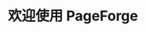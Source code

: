 ---
title: 欢迎使用 PageForge
layout: home

config:
  sidebar: false

hero:
  title: 创新技术解决方案
  description: 为您的企业或网站提供最前沿的技术支持和解决方案
  primaryCta:
    url: /getting-started/get-started.html
    text: 开始使用
  secondaryCta:
    url: /usage/href.html
    text: 了解更多

features:
  subtitle: 核心优势
  title: 为什么选择我们
  description: 提供全方位的技术支持和服务
  items:
    - icon: >-
        <svg xmlns="http://www.w3.org/2000/svg" fill="none" viewBox="0 0 24 24" stroke="currentColor" class="w-6 h-6 text-indigo-600">
          <path stroke-linecap="round" stroke-linejoin="round" stroke-width="2" d="M13 10V3L4 14h7v7l9-11h-7z" />
        </svg>
      title: 高性能
      description: 采用最新技术架构，确保系统高效运行

    - icon: >-
        <svg xmlns="http://www.w3.org/2000/svg" fill="none" viewBox="0 0 24 24" stroke="currentColor" class="w-6 h-6 text-indigo-600">
          <path stroke-linecap="round" stroke-linejoin="round" stroke-width="2" d="M12 15v2m-6 4h12a2 2 0 002-2v-6a2 2 0 00-2-2H6a2 2 0 00-2 2v6a2 2 0 002 2zm10-10V7a4 4 0 00-8 0v4h8z" />
        </svg>
      title: 安全可靠
      description: 全方位的安全防护，保障数据安全

    - icon: >-
        <svg xmlns="http://www.w3.org/2000/svg" fill="none" viewBox="0 0 24 24" stroke="currentColor" class="w-6 h-6 text-indigo-600">
          <path stroke-linecap="round" stroke-linejoin="round" stroke-width="2" d="M9 5H7a2 2 0 00-2 2v12a2 2 0 002 2h10a2 2 0 002-2V7a2 2 0 00-2-2h-2M9 5a2 2 0 002 2h2a2 2 0 002-2M9 5a2 2 0 012-2h2a2 2 0 012 2" />
        </svg>
      title: 易于使用
      description: 直观的界面设计，简单易上手

stats:
  title: 用数据说话
  description: 我们取得的成就
  items:
    - label: 活跃用户
      value: 100K+
    - label: 服务客户
      value: 500+
    - label: 正常运行时间
      value: 99.99%
    - label: 客户满意度
      value: 98%

cta:
  title: 准备好开始了吗？
  description: 立即加入我们，开启您的技术创新之旅
  button:
    url: /getting-started/get-started.html
    text: 立即注册
---